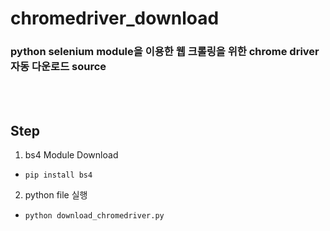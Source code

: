 # chromedriver_download

### python selenium module을 이용한 웹 크롤링을 위한 chrome driver 자동 다운로드 source
<br/><br/>
## Step
1. bs4 Module Download
  - `pip install bs4`
2. python file 실행
  - `python download_chromedriver.py`
